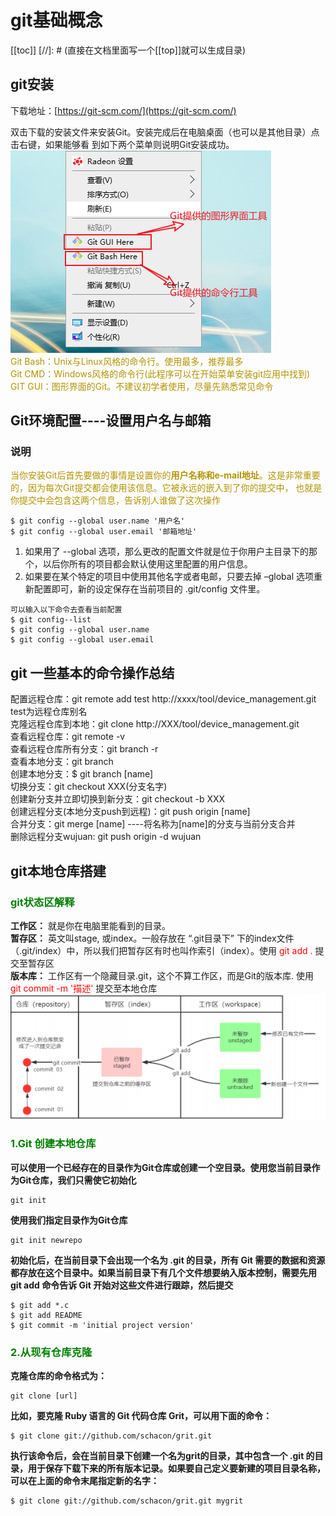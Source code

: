 # git基础概念
[[toc]]  [//]: # (直接在文档里面写一个[[top]]就可以生成目录)

## git安装
下载地址：[https://git-scm.com/](https://git-scm.com/)

双击下载的安装文件来安装Git。安装完成后在电脑桌面（也可以是其他目录）点击右键，如果能够看
到如下两个菜单则说明Git安装成功。  
![](../../.vuepress/public/3.png)  
<font color='#b29400'>
Git Bash：Unix与Linux风格的命令行。使用最多，推荐最多  
Git CMD：Windows风格的命令行(此程序可以在开始菜单安装git应用中找到)  
GIT GUI：图形界面的Git。不建议初学者使用，尽量先熟悉常见命令  
</font>

## Git环境配置----设置用户名与邮箱
### 说明
<font color='b29400'>当你安装Git后首先要做的事情是设置你的**用户名称和e-mail地址**。这是非常重要的，因为每次Git提交都会使用该信息。它被永远的嵌入到了你的提交中，
也就是你提交中会包含这两个信息，告诉别人谁做了这次操作</font>
```
$ git config --global user.name '用户名'
$ git config --global user.email '邮箱地址'
```
1. 如果用了 --global 选项，那么更改的配置文件就是位于你用户主目录下的那个，以后你所有的项目都会默认使用这里配置的用户信息。
2. 如果要在某个特定的项目中使用其他名字或者电邮，只要去掉 –global 选项重新配置即可，新的设定保存在当前项目的 .git/config 文件里。
```
可以输入以下命令去查看当前配置
$ git config--list
$ git config --global user.name
$ git config --global user.email
```
## git 一些基本的命令操作总结
配置远程仓库：git remote add test http://xxxx/tool/device_management.git test为远程仓库别名<br/>
克隆远程仓库到本地：git clone http://XXX/tool/device_management.git<br/>
查看远程仓库：git remote -v<br/>
查看远程仓库所有分支：git branch -r<br/>
查看本地分支：git branch<br/>
创建本地分支：$ git branch [name] <br/>
切换分支：git checkout XXX(分支名字)<br/>
创建新分支并立即切换到新分支：git checkout -b XXX<br/>
创建远程分支(本地分支push到远程)：git push origin [name]<br/>
合并分支：git merge [name] ----将名称为[name]的分支与当前分支合并<br/>
删除远程分支wujuan: git push origin -d wujuan<br/>

## git本地仓库搭建
### <font color='green'>git状态区解释</font>    
**工作区：** 就是你在电脑里能看到的目录。  
**暂存区：** 英文叫stage, 或index。一般存放在 “.git目录下” 下的index文件（.git/index）中，所以我们把暂存区有时也叫作索引（index）。使用 <font color='red'>git add .</font> 提交至暂存区   
**版本库：** 工作区有一个隐藏目录.git，这个不算工作区，而是Git的版本库. 使用 <font color='red'>git commit -m '描述'</font>  提交至本地仓库  
![](../../.vuepress/public/4.png) 

### <font color='green'>1.Git 创建本地仓库</font>
**可以使用一个已经存在的目录作为Git仓库或创建一个空目录。使用您当前目录作为Git仓库，我们只需使它初始化**
```
git init
```
**使用我们指定目录作为Git仓库**
```
git init newrepo
```
**初始化后，在当前目录下会出现一个名为 .git 的目录，所有 Git 需要的数据和资源都存放在这个目录中。如果当前目录下有几个文件想要纳入版本控制，需要先用 git add 命令告诉 Git 开始对这些文件进行跟踪，然后提交**
```
$ git add *.c
$ git add README
$ git commit -m 'initial project version'
```
### <font color='green'>2.从现有仓库克隆</font>
**克隆仓库的命令格式为：**
```
git clone [url]
```
**比如，要克隆 Ruby 语言的 Git 代码仓库 Grit，可以用下面的命令：**
```
$ git clone git://github.com/schacon/grit.git
```
**执行该命令后，会在当前目录下创建一个名为grit的目录，其中包含一个 .git 的目录，用于保存下载下来的所有版本记录。如果要自己定义要新建的项目目录名称，可以在上面的命令末尾指定新的名字：**
```
$ git clone git://github.com/schacon/grit.git mygrit
```

 
